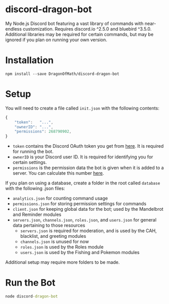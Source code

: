 # discord-dragon-bot
My Node.js Discord bot featuring a vast library of commands with near-endless customization. Requires discord.io ^2.5.0 and bluebird ^3.5.0. Additional libraries may be required for certain commands, but may be ignored if you plan on running your own version.

# Installation
`npm install --save DragonOfMath/discord-dragon-bot`

# Setup
You will need to create a file called `init.json` with the following contents:
```js
{
	"token":   "...",
	"ownerID": "...",
	"permissions": 268790902,
}

```
* `token` contains the Discord OAuth token you get from [here](https://discordapp.com/developers/applications/me). It is required for running the bot.
* `ownerID` is your Discord user ID. It is required for identifying you for certain settings.
* `permissions` is the permission data the bot is given when it is added to a server. You can calculate this number [here](https://discordapp.com/developers/tools/permissions-calculator).

If you plan on using a database, create a folder in the root called `database` with the following .json files:
* `analytics.json` for counting command usage
* `permissions.json` for storing permission settings for commands
* `client.json` for keeping global data for the bot; used by the Mandelbrot and Reminder modules
* `servers.json`, `channels.json`, `roles.json`, and `users.json` for general data pertaining to those resources
  * `servers.json` is required for moderation, and is used by the CAH, blacklist, and greeting modules
  * `channels.json` is unused for now
  * `roles.json` is used by the Roles module
  * `users.json` is used by the Fishing and Pokemon modules

Additional setup may require more folders to be made.

# Run the Bot
```bat
node discord-dragon-bot
```
